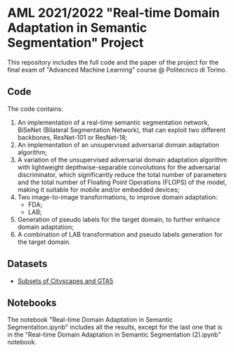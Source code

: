 # AML 2021/2022 "Real-time Domain Adaptation in Semantic Segmentation" Project
This repository includes the full code and the paper of the project for the final exam of "Advanced Machine Learning" course @ Politecnico di Torino.  

## Code

The code contains:
1. An implementation of a real-time semantic segmentation network, BiSeNet (Bilateral Segmentation Network), that can exploit two different backbones, ResNet-101 or ResNet-18;
2. An implementation of an unsupervised adversarial domain adaptation algorithm;
3. A variation of the unsupervised adversarial domain adaptation algorithm with lightweight depthwise-separable convolutions for the adversarial discriminator, which significantly reduce the total number of parameters and the total number of Floating Point Operations (FLOPS) of the model, making it suitable for mobile and/or embedded devices;
4. Two image-to-image transformations, to improve domain adaptation:
    * FDA;
    * LAB;
5. Generation of pseudo labels for the target domain, to further enhance domain adaptation;
6. A combination of LAB transformation and pseudo labels generation for the target domain.  

## Datasets
* [Subsets of Cityscapes and GTA5](https://mega.nz/file/ERkiQBaY#h-wktK7U7MpIG5nf-rMWF7d76NEM5ae_MrAmELftNR0)

## Notebooks
The notebook "Real-time Domain Adaptation in Semantic Segmentation.ipynb" includes all the results, except for the last one that is in the "Real-time Domain Adaptation in Semantic Segmentation (2).ipynb" notebook.